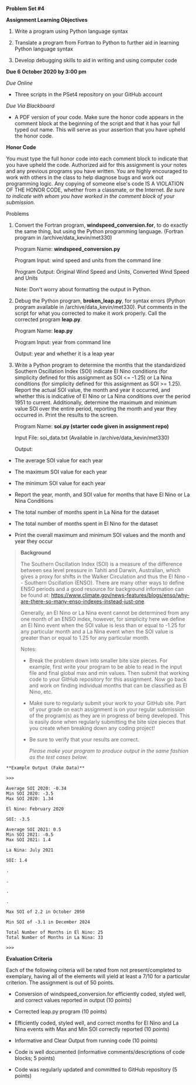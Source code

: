 **Problem Set \#4**

**Assignment Learning Objectives**

1.  Write a program using Python language syntax

2.  Translate a program from Fortran to Python to further aid in
    learning Python language syntax

3.  Develop debugging skills to aid in writing and using computer code

**Due 6 October 2020 by 3:00 pm**

*Due Online*

-   Three scripts in the PSet4 repository on your GitHub account

*Due Via Blackboard*

-   A PDF version of your code. Make sure the honor code appears in the comment 
block at the beginning of the script and that it has your full typed out name. 
This will serve as your assertion that you have upheld the honor code.

**Honor Code**

You must type the full honor code into each comment block to indicate
that you have upheld the code. Authorized aid for this assignment is
your notes and any previous programs you have written. You are highly
encouraged to work with others in the class to help diagnose bugs and
work out programming logic. Any copying of someone else's code IS A
VIOLATION OF THE HONOR CODE, whether from a classmate, or the Internet.
*Be sure to indicate with whom you have worked in the comment block of
your submission.*

Problems

1.  Convert the Fortran program, **windspeed\_conversion.for**, to do
    exactly the same thing, but using the Python programming language.
    (Fortran program in /archive/data\_kevin/met330)

    Program Name: **windspeed\_conversion.py**

    Program Input: wind speed and units from the command line

    Program Output: Original Wind Speed and Units, Converted Wind Speed
    and Units

    Note: Don't worry about formatting the output in Python.

2.  Debug the Python program, **broken\_leap.py**, for syntax errors
    (Python program available in /archive/data\_kevin/met330). Put
    comments in the script for what you corrected to make it work
    properly. Call the corrected program **leap.py**.

    Program Name: **leap.py**

    Program Input: year from command line

    Output: year and whether it is a leap year

3.  Write a Python program to determine the months that the standardized
    Southern Oscillation Index (SOI) indicate El Nino conditions (for
    simplicity defined for this assignment as SOI \<= -1.25) or La Nina
    conditions (for simplicity defined for this assignment as SOI \>=
    1.25). Report the actual SOI value, the month and year it occurred,
    and whether this is indicative of El Nino or La Nina conditions over
    the period 1951 to current. Additionally, determine the maximum and
    minimum value SOI over the entire period, reporting the month and
    year they occurred in. Print the results to the screen.

    Program Name: **soi.py (starter code given in assignment repo)**

    Input File: soi\_data.txt (Available in /archive/data\_kevin/met330)

    Output:

-   The average SOI value for each year

-   The maximum SOI value for each year

-   The minimum SOI value for each year

-   Report the year, month, and SOI value for months that have El Nino or La Nina Conditions

-   The total number of months spent in La Nina for the dataset

-   The total number of months spent in El Nino for the dataset

-   Print the overall maximum and minimum SOI values and the month and year they occur

> **Background**
> 
> The Southern Oscillation Index (SOI) is a measure of the difference
> between sea level pressure in Tahiti and Darwin, Australian, which
> gives a proxy for shifts in the Walker Circulation and thus the El
> Nino -- Southern Oscillation (ENSO). There are many other ways to
> define ENSO periods and a good resource for background information can
> be found at:
> <https://www.climate.gov/news-features/blogs/enso/why-are-there-so-many-enso-indexes-instead-just-one>.
> 
> Generally, an El Nino or La Nina event cannot be determined from any
> one month of an ENSO index, however, for simplicity here we define an
> El Nino event when the SOI value is less than or equal to -1.25 for any particular
> month and a La Nina event when the SOI value is greater than or equal to 1.25 for any
> particular month.
> 
> Notes:
> 
> -   Break the problem down into smaller bite size pieces. For example,
>     first write your program to be able to read in the input file and
>     final global max and min values. Then submit that working code to
>     your GitHub repository for this assignment. Now go back and work on
>     finding individual months that can be classified as El Nino, etc.
> 
> -   Make sure to regularly submit your work to your GitHub site. Part of
>     your grade on each assignment is on your regular submission of the
>     program(s) as they are in progress of being developed. This is
>     easily done when regularly submitting the bite size pieces that you
>     create when breaking down any coding project!
> 
> -   Be sure to verify that your results are correct.
> 
>     *Please make your program to produce output in the same fashion as
>     the test cases below.*

    **Example Output (Fake Data)**

    >>>

    Average SOI 2020: -0.34
    Min SOI 2020: -3.5
    Max SOI 2020: 1.34

    El Nino: February 2020

    SOI: -3.5

    Average SOI 2021: 0.5
    Min SOI 2021: -0.5
    Max SOI 2021: 1.4

    La Nina: July 2021

    SOI: 1.4

    .

    .

    .

    .

    Max SOI of 2.2 in October 2050

    Min SOI of -3.1 in December 2024

    Total Number of Months in El Nino: 25
    Total Number of Months in La Nina: 33
    
    >>>

**Evaluation Criteria**

Each of the following criteria will be rated from not present/completed
to exemplary, having all of the elements will yield at least a 7/10 for
a particular criterion. The assignment is out of 50 points.

-   Conversion of windspeed\_conversion.for efficiently coded, styled
    well, and correct values reported in output (10 points)

-   Corrected leap.py program (10 points)

-   Efficiently coded, styled well, and correct months for El Nino and
    La Nina events with Max and Min SOI correctly reported (10 points)

-   Informative and Clear Output from running code (10 points)

-   Code is well documented (informative comments/descriptions of code
    blocks; 5 points)

-   Code was regularly updated and committed to GitHub repository (5
    points)
